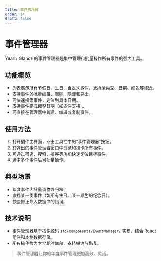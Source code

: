 ```yaml
---
title: 事件管理器
order: 14
draft: false
---
```


# 事件管理器

Yearly Glance 的事件管理器是集中管理和批量操作所有事件的强大工具。

## 功能概览

- 列表展示所有节假日、生日、自定义事件，支持按类型、日期、颜色等筛选。
- 支持事件的批量编辑、删除、隐藏和导出。
- 可快速搜索事件，定位到具体日期。
- 支持事件拖拽调整日期（如插件支持）。
- 可直接在管理器中新建、编辑或复制事件。

## 使用方法

1. 打开插件主界面，点击工具栏中的“事件管理器”按钮。
2. 在弹出的事件管理器窗口中浏览和操作所有事件。
3. 可通过筛选、搜索、排序等功能快速定位目标事件。
4. 选中多个事件后可批量操作。

## 典型场景

- 年度事件大批量调整或归档。
- 查找某一类事件（如所有生日、某一颜色的纪念日）。
- 快速修正导入数据中的错误。

## 技术说明

- 事件管理器基于插件源码 `src/components/EventManager/` 实现，结合 React 组件和本地数据存储。
- 所有操作均为本地即时生效，支持撤销与恢复。

> 事件管理器让你的年度事件管理更加高效、灵活。
